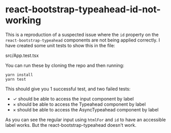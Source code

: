 # react-bootstrap-typeahead-id-not-working

This is a reproduction of a suspected issue where the `id` property on the `react-bootstrap-typeahead` components are not being applied correctly. I have created some unit tests to show this in the file:

src/App.test.tsx

You can run these by cloning the repo and then running:

```
yarn install
yarn test
```

This should give you 1 successful test, and two failed tests:

- ✓ should be able to access the input component by label
- × should be able to access the Typeahead component by label
- × should be able to access the AsyncTypeahead component by label

As you can see the regular input using `htmlFor` and `id` to have an accessible label works. But the react-bootstrap-typeahead doesn't work.